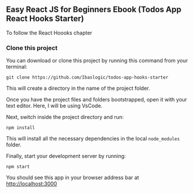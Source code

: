 ## Easy React JS for Beginners Ebook (Todos App React Hooks Starter)

To follow the React Hoooks chapter

### Clone this project

You can download or clone this project by running this command from your terminal:

```
git clone https://github.com/Ibaslogic/todos-app-hooks-starter
```

This will create a directory in the name of the project folder.

Once you have the project files and folders bootstrapped, open it with your text editor. Here, I will be using VsCode.

Next, switch inside the project directory and run:

```
npm install
```

This will install all the necessary dependencies in the local `node_modules` folder.

Finally, start your development server by running:

```
npm start
```

You should see this app in your browser address bar at [http://localhost:3000](http://localhost:3000)
